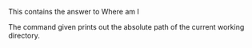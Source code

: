 This contains the answer to Where am I

The command given prints out the absolute path of the current working directory.